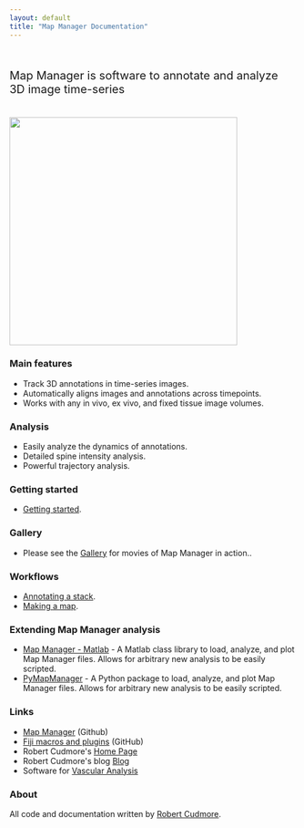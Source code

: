 ```yaml
---
layout: default
title: "Map Manager Documentation"
---
```


<BR>

<p style="font-size:20px">
Map Manager is software to annotate and analyze 3D image time-series
</p>

<BR>

<IMG class="img-float-right" SRC="/mapmanager/images/imagingcore/stack_example_spines.jpg" width="400">

### Main features

- Track 3D annotations in time-series images.
- Automatically aligns images and annotations across timepoints.
- Works with any in vivo, ex vivo, and fixed tissue image volumes.

### Analysis
 - Easily analyze the dynamics of annotations.
 - Detailed spine intensity analysis.
 - Powerful trajectory analysis.
  
### Getting started

- [Getting started][5].

### Gallery

- Please see the [Gallery][6] for movies of Map Manager in action..

### Workflows

- [Annotating a stack][3].
- [Making a map][4].

### Extending Map Manager analysis
- <A HREF="https://github.com/cudmore/MapManager-Matlab">Map Manager - Matlab</A> - A Matlab class library to load, analyze, and plot Map Manager files. Allows for arbitrary new analysis to be easily scripted.
- <A HREF="https://github.com/cudmore/PyMapManager">PyMapManager</A> - A Python package   to load, analyze, and plot Map Manager files. Allows for arbitrary new analysis to be easily scripted.


### Links

- <A HREF="https://github.com/cudmore/mapmanager">Map Manager</A> (Github)
- <A HREF="https://github.com/cudmore/bob-fiji-plugins">Fiji macros and plugins</A> (GitHub)
- Robert Cudmore's <A HREF="http://robertcudmore.org/">Home Page</A>
- Robert Cudmore's blog <A HREF="http://cudmore.github.io/">Blog</A>
- Software for <A HREF="http://cudmore.github.io/Vascular-Analysis/">Vascular Analysis</A>

### About

All code and documentation written by [Robert Cudmore][2].


[1]: http://wavemetrics.com
[2]: http://robertcudmore.org
[3]: annotating-a-stack
[4]: making-a-map
[5]: getting-started
[6]: gallery
